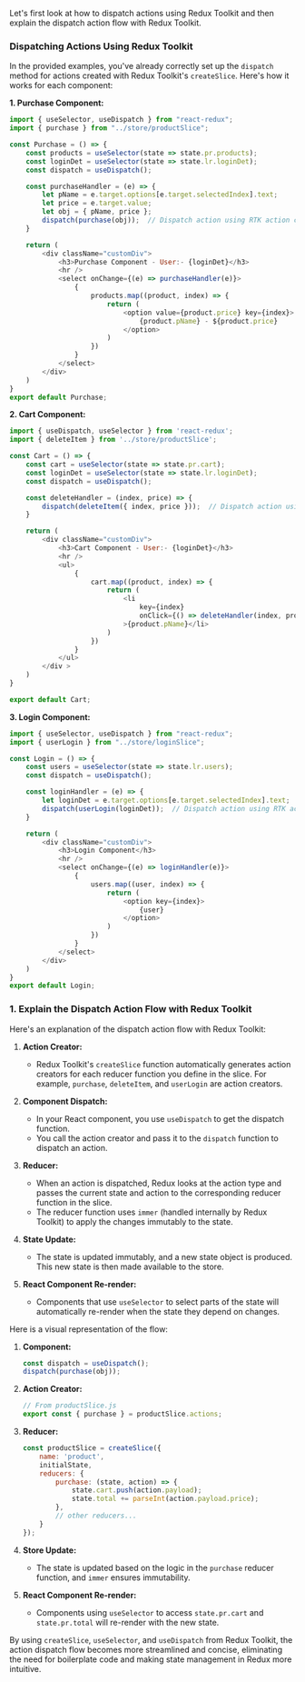 Let's first look at how to dispatch actions using Redux Toolkit and then explain the dispatch action flow with Redux Toolkit.

### Dispatching Actions Using Redux Toolkit

In the provided examples, you've already correctly set up the `dispatch` method for actions created with Redux Toolkit's `createSlice`. Here's how it works for each component:

**1. Purchase Component:**

```javascript
import { useSelector, useDispatch } from "react-redux";
import { purchase } from "../store/productSlice";

const Purchase = () => {
    const products = useSelector(state => state.pr.products);
    const loginDet = useSelector(state => state.lr.loginDet);
    const dispatch = useDispatch();

    const purchaseHandler = (e) => {
        let pName = e.target.options[e.target.selectedIndex].text;
        let price = e.target.value;
        let obj = { pName, price };
        dispatch(purchase(obj));  // Dispatch action using RTK action creator
    }

    return (
        <div className="customDiv">
            <h3>Purchase Component - User:- {loginDet}</h3>
            <hr />
            <select onChange={(e) => purchaseHandler(e)}>
                {
                    products.map((product, index) => {
                        return (
                            <option value={product.price} key={index}>
                                {product.pName} - ${product.price}
                            </option>
                        )
                    })
                }
            </select>
        </div>
    )
}
export default Purchase;
```

**2. Cart Component:**

```javascript
import { useDispatch, useSelector } from 'react-redux';
import { deleteItem } from '../store/productSlice';

const Cart = () => {
    const cart = useSelector(state => state.pr.cart);
    const loginDet = useSelector(state => state.lr.loginDet);
    const dispatch = useDispatch();

    const deleteHandler = (index, price) => {
        dispatch(deleteItem({ index, price }));  // Dispatch action using RTK action creator
    }

    return (
        <div className="customDiv">
            <h3>Cart Component - User:- {loginDet}</h3>
            <hr />
            <ul>
                {
                    cart.map((product, index) => {
                        return (
                            <li
                                key={index}
                                onClick={() => deleteHandler(index, product.price)}
                            >{product.pName}</li>
                        )
                    })
                }
            </ul>
        </div >
    )
}

export default Cart;
```

**3. Login Component:**

```javascript
import { useSelector, useDispatch } from "react-redux";
import { userLogin } from "../store/loginSlice";

const Login = () => {
    const users = useSelector(state => state.lr.users);
    const dispatch = useDispatch();

    const loginHandler = (e) => {
        let loginDet = e.target.options[e.target.selectedIndex].text;
        dispatch(userLogin(loginDet));  // Dispatch action using RTK action creator
    }

    return (
        <div className="customDiv">
            <h3>Login Component</h3>
            <hr />
            <select onChange={(e) => loginHandler(e)}>
                {
                    users.map((user, index) => {
                        return (
                            <option key={index}>
                                {user}
                            </option>
                        )
                    })
                }
            </select>
        </div>
    )
}
export default Login;
```

### 1. Explain the Dispatch Action Flow with Redux Toolkit

Here's an explanation of the dispatch action flow with Redux Toolkit:

1. **Action Creator:**
   - Redux Toolkit's `createSlice` function automatically generates action creators for each reducer function you define in the slice. For example, `purchase`, `deleteItem`, and `userLogin` are action creators.
   
2. **Component Dispatch:**
   - In your React component, you use `useDispatch` to get the dispatch function.
   - You call the action creator and pass it to the `dispatch` function to dispatch an action.

3. **Reducer:**
   - When an action is dispatched, Redux looks at the action type and passes the current state and action to the corresponding reducer function in the slice.
   - The reducer function uses `immer` (handled internally by Redux Toolkit) to apply the changes immutably to the state.

4. **State Update:**
   - The state is updated immutably, and a new state object is produced. This new state is then made available to the store.

5. **React Component Re-render:**
   - Components that use `useSelector` to select parts of the state will automatically re-render when the state they depend on changes.

Here is a visual representation of the flow:

1. **Component:**
   ```javascript
   const dispatch = useDispatch();
   dispatch(purchase(obj));
   ```

2. **Action Creator:**
   ```javascript
   // From productSlice.js
   export const { purchase } = productSlice.actions;
   ```

3. **Reducer:**
   ```javascript
   const productSlice = createSlice({
       name: 'product',
       initialState,
       reducers: {
           purchase: (state, action) => {
               state.cart.push(action.payload);
               state.total += parseInt(action.payload.price);
           },
           // other reducers...
       }
   });
   ```

4. **Store Update:**
   - The state is updated based on the logic in the `purchase` reducer function, and `immer` ensures immutability.

5. **React Component Re-render:**
   - Components using `useSelector` to access `state.pr.cart` and `state.pr.total` will re-render with the new state.

By using `createSlice`, `useSelector`, and `useDispatch` from Redux Toolkit, the action dispatch flow becomes more streamlined and concise, eliminating the need for boilerplate code and making state management in Redux more intuitive.